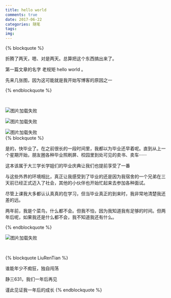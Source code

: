 ```yaml
---
title: hello world
comments: true
date: 2017-06-22 
categories:	随笔
tags:
img:
---
```


{% blockquote %}

折腾了两天，嗯、对是两天。总算把这个东西搞出来了。

第一篇文章的名字 老规矩 hello world 。

先来几张图，因为这可能就是我开始写博客的原因之一

{% endblockquote %}

<br>

![图片加载失败](1.jpg)

![图片加载失败](2.jpg)

![图片加载失败](3.jpg)
<br>
{% blockquote %}

是的，快毕业了。在之前很长的一段时间里，我都以为毕业还早着呢。直到从上一个星期开始，朋友圈各种毕业照刷屏、校园里到处可见的卖书、卖车······

这本该属于大三学长学姐们的毕业庆典让我们也提前享受了一番

与这些外界的环境相比，真正让我感受到了毕业的还是因为我宿舍的一个兄弟在三天前已经正式迈入了社会，其他的小伙伴也开始忙起来去参加各种面试。

尽管上课我大多都认认真真的在学习，但当毕业真正的到来时，我非常地清楚我还差的远。

两年前，我是个菜鸟，什么都不会。但我不怕，因为我知道我有足够的时间。但两年后呢，如果我还是什么都不会，我不知道我还有什么。

{% endblockquote %}



![图片加载失败](4.jpg)

<br>

{% blockquote LiuRenTian %}

谁能年少不痴狂，独自闯荡

静三631，我们一年后再见

谨此见证我一年后的成长
{% endblockquote %}
